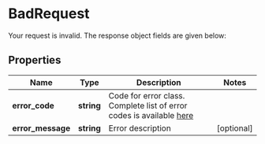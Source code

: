 # BadRequest

Your request is invalid. The response object fields are given below:

## Properties
Name | Type | Description | Notes
------------ | ------------- | ------------- | -------------
**error_code** | **string** | Code for error class. Complete list of error codes is available [here](https://pay.bleumi.com/docs/#errors) | 
**error_message** | **string** | Error description | [optional] 
